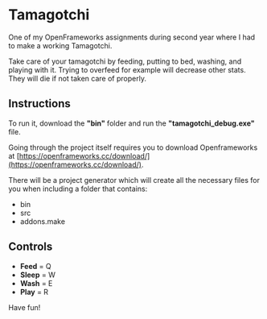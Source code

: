 # Tamagotchi
One of my OpenFrameworks assignments during second year where I had to make a working Tamagotchi.

Take care of your tamagotchi by feeding, putting to bed, washing, and playing with it. Trying to overfeed for example will decrease other stats. They will die if not taken care of properly. 

## Instructions
To run it, download the **"bin"** folder and run the **"tamagotchi_debug.exe"** file.

Going through the project itself requires you to download Openframeworks at [https://openframeworks.cc/download/](https://openframeworks.cc/download/).

There will be a project generator which will create all the necessary files for you when including a folder that contains:
- bin
- src
- addons.make

## Controls
- **Feed**  = Q
- **Sleep** = W
- **Wash**  = E
- **Play**  = R

Have fun!
